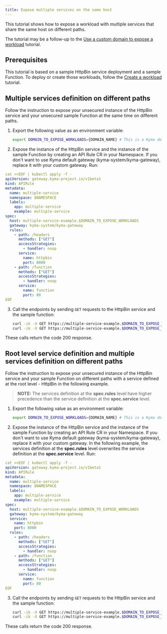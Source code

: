 ```yaml
---
title: Expose multiple services on the same host
---
```


This tutorial shows how to expose a workload with multiple services that share the same host on different paths.

The tutorial may be a follow-up to the [Use a custom domain to expose a workload](./apix-01-own-domain.md) tutorial.

## Prerequisites

This tutorial is based on a sample HttpBin service deployment and a sample Function. To deploy or create those workloads, follow the [Create a workload](./apix-02-create-workload.md) tutorial.


## Multiple services definition on different paths

Follow the instruction to expose your unsecured instance of the HttpBin service and your unsecured sample Function at the same time on different paths.

1. Export the following value as an environment variable:

   ```bash
   export DOMAIN_TO_EXPOSE_WORKLOADS={DOMAIN_NAME} # This is a Kyma domain or your custom subdomain e.g. api.mydomain.com.
   ```

2. Expose the instance of the HttpBin service and the instance of the sample Function by creating an API Rule CR in your Namespace. If you don't want to use Kyma default gateway (kyma-system/kyma-gateway), replace it with your custom gateway. Run:

```yaml
cat <<EOF | kubectl apply -f -
apiVersion: gateway.kyma-project.io/v1beta1
kind: APIRule
metadata:
  name: multiple-service
  namespace: $NAMESPACE
  labels:
    app: multiple-service
    example: multiple-service
spec:
  host: multiple-service-example.$DOMAIN_TO_EXPOSE_WORKLOADS
  gateway: kyma-system/kyma-gateway
  rules:
    - path: /headers
      methods: ["GET"]
      accessStrategies:
        - handler: noop
      service:
        name: httpbin
        port: 8000
    - path: /function
      methods: ["GET"]
      accessStrategies:
        - handler: noop
      service:
        name: function
        port: 80
EOF
```


3. Call the endpoints by sending `GET` requests to the HttpBin service and the sample function:

   ```bash
   curl -ik -X GET https://multiple-service-example.$DOMAIN_TO_EXPOSE_WORKLOADS/headers  # Send a GET request to the HttpBin
   curl -ik -X GET https://multiple-service-example.$DOMAIN_TO_EXPOSE_WORKLOADS/function  # Send a GET request to the Function

   ```
These calls return the code 200 response.



## Root level service definition and multiple services definition on different paths

Follow the instruction to expose your unsecured instance of the HttpBin service and your sample Function on different paths with a service defined at the root level - HttpBin in the following example. 
  >**NOTE:** The services definition at the **spec.rules** level have higher precedence than the service definition at the **spec.service** level.


1. Export the following value as an environment variable:

   ```bash
   export DOMAIN_TO_EXPOSE_WORKLOADS={DOMAIN_NAME} # This is a Kyma domain or your custom subdomain e.g. api.mydomain.com
   ```

2. Expose the instance of the HttpBin service and the instance of the sample Function by creating an API Rule CR in your Namespace. If you don't want to use Kyma default gateway (kyma-system/kyma-gateway), replace it with your custom gateway. In the following example, the services definition at the **spec.rules** level overwrites the service definition at the **spec.service** level. Run:

```yaml
cat <<EOF | kubectl apply -f -
apiVersion: gateway.kyma-project.io/v1beta1
kind: APIRule
metadata:
  name: multiple-service
  namespace: $NAMESPACE
  labels:
    app: multiple-service
    example: multiple-service
spec:
  host: multiple-service-example.$DOMAIN_TO_EXPOSE_WORKLOADS
  gateway: kyma-system/kyma-gateway
  service:
    name: httpbin
    port: 8000
  rules:
    - path: /headers
      methods: ["GET"]
      accessStrategies:
        - handler: noop
    - path: /function
      methods: ["GET"]
      accessStrategies:
        - handler: noop
      service:
        name: function
        port: 80
EOF
```

3. Call the endpoints by sending `GET` requests to the HttpBin service and the sample function:

   ```bash
   curl -ik -X GET https://multiple-service-example.$DOMAIN_TO_EXPOSE_WORKLOADS/headers  # Send a GET request to the HttpBin
   curl -ik -X GET https://multiple-service-example.$DOMAIN_TO_EXPOSE_WORKLOADS/function  # Send a GET request to the Function

   ```
These calls return the code 200 response.